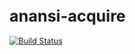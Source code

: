 # anansi-acquire
[![Build Status](https://travis-ci.org/step-batch-7/anansi-acquire.svg?branch=master)](https://travis-ci.org/step-batch-7/anansi-acquire)
